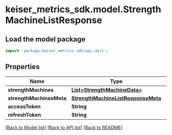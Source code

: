 # keiser_metrics_sdk.model.StrengthMachineListResponse

## Load the model package
```dart
import 'package:keiser_metrics_sdk/api.dart';
```

## Properties
Name | Type | Description | Notes
------------ | ------------- | ------------- | -------------
**strengthMachines** | [**List&lt;StrengthMachineData&gt;**](StrengthMachineData.md) |  | 
**strengthMachinesMeta** | [**StrengthMachineListResponseMeta**](StrengthMachineListResponseMeta.md) |  | 
**accessToken** | **String** |  | [optional] 
**refreshToken** | **String** |  | [optional] 

[[Back to Model list]](../README.md#documentation-for-models) [[Back to API list]](../README.md#documentation-for-api-endpoints) [[Back to README]](../README.md)


